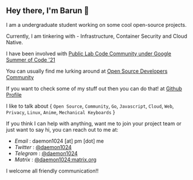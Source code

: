 ## Hey there, I'm Barun 👋

I am a undergraduate student working on some cool open-source projects.

Currently, I am tinkering with - Infrastructure, Container Security and Cloud Native.

I have been involved with [Public Lab Code Community under Google Summer of Code '21](/posts/gsoc21)

You can usually find me lurking around at [Open Source Developers Community](https://osdc.netlify.app/)

If you want to check some of my stuff out then you can do that! at [Github Profile](https://github.com/daemon1024)

I like to talk about { `Open Source`, `Community`, `Go`, `Javascript`, `Cloud`, `Web`, `Privacy`, `Linux`, `Anime`, `Mechanical Keyboards` }


If you think I can help with anything, want me to join your project team or just want to say hi, you can reach out to me at:
- *Email* : daemon1024 [at] pm [dot] me
- *Twitter* : [@daemon1024](https://twitter.com/daemon1024)
- *Telegram* : [@daemon1024](https://t.me/daemon1024)
- *Matrix* : [@daemon1024:matrix.org](https://matrix.to/#/@daemon1024:matrix.org)
  
I welcome all friendly communication!!
